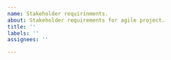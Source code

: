 ```yaml
---
name: Stakeholder requirinments.
about: Stakeholder requirements for agile project.
title: ''
labels: ''
assignees: ''

---
```



